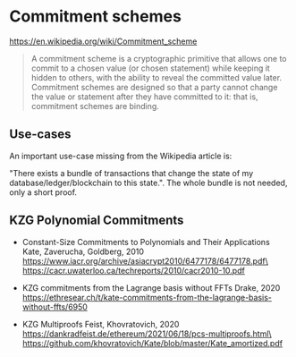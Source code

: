 # Commitment schemes

https://en.wikipedia.org/wiki/Commitment_scheme

> A commitment scheme is a cryptographic primitive that allows one to commit to a chosen value (or chosen statement) while keeping it hidden to others, with the ability to reveal the committed value later. Commitment schemes are designed so that a party cannot change the value or statement after they have committed to it: that is, commitment schemes are binding.

## Use-cases

An important use-case missing from the Wikipedia article is:

"There exists a bundle of transactions that change the state of my database/ledger/blockchain to this state.". The whole bundle is not needed, only a short proof.

## KZG Polynomial Commitments

- Constant-Size Commitments to Polynomials and Their Applications\
  Kate, Zaverucha, Goldberg, 2010\
  https://www.iacr.org/archive/asiacrypt2010/6477178/6477178.pdf\
  https://cacr.uwaterloo.ca/techreports/2010/cacr2010-10.pdf

- KZG commitments from the Lagrange basis without FFTs
  Drake, 2020
  https://ethresear.ch/t/kate-commitments-from-the-lagrange-basis-without-ffts/6950

- KZG Multiproofs
  Feist, Khovratovich, 2020
  https://dankradfeist.de/ethereum/2021/06/18/pcs-multiproofs.html\
  https://github.com/khovratovich/Kate/blob/master/Kate_amortized.pdf